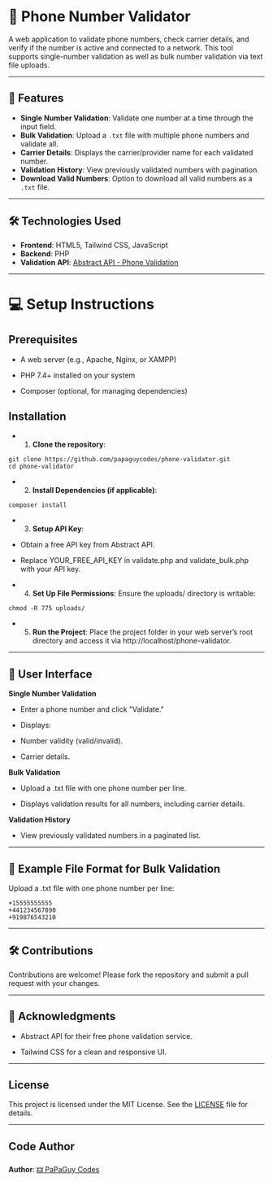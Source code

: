 # 📱 Phone Number Validator

A web application to validate phone numbers, check carrier details, and verify if the number is active and connected to a network. This tool supports single-number validation as well as bulk number validation via text file uploads.  

---

## 🚀 Features

- **Single Number Validation**: Validate one number at a time through the input field.
- **Bulk Validation**: Upload a `.txt` file with multiple phone numbers and validate all.
- **Carrier Details**: Displays the carrier/provider name for each validated number.
- **Validation History**: View previously validated numbers with pagination.
- **Download Valid Numbers**: Option to download all valid numbers as a `.txt` file.

---

## 🛠️ Technologies Used

- **Frontend**: HTML5, Tailwind CSS, JavaScript
- **Backend**: PHP
- **Validation API**: [Abstract API - Phone Validation](https://www.abstractapi.com/phone-validation-api)

---

# 💻 Setup Instructions

## Prerequisites

- A web server (e.g., Apache, Nginx, or XAMPP)

- PHP 7.4+ installed on your system

- Composer (optional, for managing dependencies)


## Installation

- 1. **Clone the repository**:
```
git clone https://github.com/papaguycodes/phone-validator.git
cd phone-validator
```

- 2. **Install Dependencies (if applicable)**:
```
composer install
```

- 3. **Setup API Key**:

- Obtain a free API key from Abstract API.

- Replace YOUR_FREE_API_KEY in validate.php and validate_bulk.php with your API key.



- 4. **Set Up File Permissions**: Ensure the uploads/ directory is writable:
```
chmod -R 775 uploads/
```

- 5. **Run the Project**: Place the project folder in your web server’s root directory and access it via http://localhost/phone-validator.


---


## 🎨 User Interface

**Single Number Validation**

- Enter a phone number and click "Validate."

- Displays:

* Number validity (valid/invalid).

* Carrier details.


**Bulk Validation**

- Upload a .txt file with one phone number per line.

- Displays validation results for all numbers, including carrier details.


**Validation History**

- View previously validated numbers in a paginated list.


---


## 📂 Example File Format for Bulk Validation

Upload a .txt file with one phone number per line:
```
+15555555555
+441234567890
+919876543210
```

---

## 🛠️ Contributions

Contributions are welcome! Please fork the repository and submit a pull request with your changes.


---

## 🌟 Acknowledgments

- Abstract API for their free phone validation service.

- Tailwind CSS for a clean and responsive UI.

---

## License

This project is licensed under the MIT License. See the [LICENSE](LICENSE) file for details.

---

## Code Author

**Author**: [🜲 PaPaGuy Codes](https://github.com/papaguycodes)

